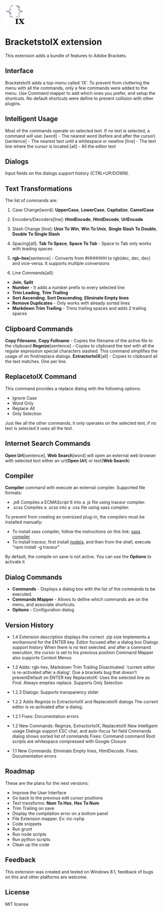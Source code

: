 ![Logo](bracketstoix.png)

# BracketstoIX extension

This extension adds a bundle of features to Adobe Brackets.

## Interface

BracketstoIX adds a top-menu called 'IX'.
To prevent from cluttering the menu with all the commands, only a few commands were added to the menu.
Use Command mapper to add which ones you prefer, and setup the shortcuts.
No default shortcuts were define to prevent collision with other plugins.

## Intelligent Usage

Most of the commands operate on selected text.
If no text is selected, a command will use:
[word] - The nearest word (before and after the cursor)
[sentence] - The nearest text until a whitespace or newline
[line] - The text line where the cursor is located
[all] - All the editor text

##  Dialogs

Input fields on the dialogs support history (CTRL+UP/DOWN).

## Text Transformations

The list of commands are:
1. Case Change[word]: **UpperCase**, **LowerCase**, **Capitalize**, **CamelCase**
2. Encoders/Decoders[line]: **HtmlEncode**, **HtmlDecode**, **UrlEncode**
3. Slash Change [line]: **Unix To Win**, **Win To Unix**, **Single Slash To Double**, **Double To Single Slash**
4. Spacing[all]: **Tab To Space**, **Space To Tab**  -   Space to Tab only works with leading spaces
5. **rgb-hex**[sentence] - Converts from #HHHHHH to rgb(dec, dec, dec) and vice-versa. It supports multiple conversions 

6. Line Commands[all]:

  * **Join**, **Split**
  * **Number** - It adds a number prefix to every selected line
  * **Trim Leading**, **Trim Trailing**
  * **Sort Ascending**, **Sort Descending**, **Eliminate Empty lines**
  * **Remove Duplicates** - Only works with already sorted lines
  * **Markdown Trim Trailing** - Trims trailing spaces and adds 2 trailing spaces

## Clipboard Commands

**Copy Filename**, **Copy Fullname** - Copies the filename of the active file to the clipboard
**Regnize**[sentence] - Copies to clipboard the text with all the regular expression special characters slashed.
  This command simplifies the usage of on find/replace dialogs.
**ExtractortoIX**[all] - Copies to clipboard all the text matches. One per line.

##  ReplacetoIX Command

This command provides a replace dialog with the following options:
* Ignore Case
* Word Only
* Replace All
* Only Selection

Just like all the other commands, it only operates on the selected text, if no text is selected it uses all the text.

## Internet Search Commands

**Open Url**[sentence], **Web Search**[word] will open an external web browser with selected text either an url(**Open Url**) or text(**Web Search**)

## Compiler

**Compiler** command with execute an external compiler. Supported file formats:

* .js6 Compiles a ECMAScript 6 into a .js file using traceur compiler.
* .scss Compiles a .scss into a .css file using sass compiler.

To prevent from creating an oversized plug-in, the compilers must be installed manually:

* To install sass compiler, follow the instructions on this link: [sass compiler][1]
* To install traceur, first install [nodejs][2], and then from the shell, execute "npm install -g traceur"

By default, the compile on save is not active. You can use the **Options** to activate it

[1]: http://sass-lang.com/
[2]: http://nodejs.org/

## Dialog Commands

  * **Commands** - Displays a dialog box with the list of the commands to be executed.
  * **Commands Mapper** - Allows to define which commands are on the menu, and associate shortcuts.
  * **Options** - Configuration dialog

## Version History
* 1.4
    Extension description displays the correct .zip size
    Implements a workaround for the ENTER key.
    Editor focused after a dialog box
    Dialogs support history
    When there is no text selected, and after a command execution, the cursor is set to his previous position
    Command Mapper also supports Context Menus 
    
* 1.3
    Adds: rgb-hex, Markdown Trim Trailing
    Disactivated: 'current editor is re-activated after a dialog'. Due a brackets bug that doesn't preventDefault on ENTER key
    ReplacetoIX: Uses the selected line as Find. Always empties replace. Supports Only Selection
    
* 1.2.3
    Dialogs: Supports transparency slider

* 1.2.2
    Adds Regnize to ExtractortoIX and ReplacetoIX dialogs
    The current editor is re-activated after a dialog.

* 1.2.1
    Fixes: Documentation errors

* 1.2
    New Commands: Regnize, ExtractortoIX, ReplacetoIX
    New Intelligent usage
    Dialogs support ESC char, and auto-focus 1st field
    Commands dialog shows sorted list of commands
    Fixes: Command command
    Root scripts are whitespace compressed with Google Closure

* 1.1
    New Commands: Eliminate Empty lines, HtmlDecode.
    Fixes: Documentation errors

## Roadmap

These are the plans for the next versions:

* Improve the User Interface
* Go back to the previous edit cursor positions
* Text transforms: **Num To Hex**, **Hex To Num**
* Trim Trailing on save
* Display the compilation error on a bottom panel
* File Extension mapper. Ex: inc->php
* Code snippets
* Run grunt
* Run node scripts
* Run python scripts
* Clean up the code

## Feedback

This extension was created and tested on Windows 8.1,
feedback of bugs on this and other platforms are welcome.

## License

MIT license
